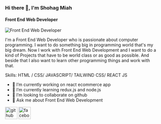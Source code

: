 ### Hi there 👋, I'm Shohag Miah
#### Front End Web Developer
![Front End Web Developer](https://scontent.fdac41-1.fna.fbcdn.net/v/t39.30808-6/297512446_802170767476835_4169599678752139405_n.jpg?_nc_cat=100&ccb=1-7&_nc_sid=e3f864&_nc_eui2=AeEAwfuV9Ji8RsUSOJDK8zyGbv4afhbjUKRu_hp-FuNQpNtgJYSVVY3qVsDDzAt-V9hcJPFWhe1iQgmlQshjxxfu&_nc_ohc=nMqNtGUnh48AX-wPCzd&_nc_ht=scontent.fdac41-1.fna&oh=00_AT_3LmpSbwJut0rzKacaG7q7RTkkzWJ70AFPzMRos4suBA&oe=62F41CE6)

I'm a Front End Web Developer who is passionate about computer programming. I want to do something big in programming world that's my big dream. Now I work with Front End Web Development and I want to do a kind of Projects that have to be world class or as good as possible. And beside that I also want to learn other programming things and work with that.

Skills:   HTML / CSS/ JAVASCRIPT/ TAILWIND CSS/ REACT JS

- 🔭 I’m currently working on react ecommerce app 
- 🌱 I’m currently learning redux.js and node.js 
- 👯 I’m looking to collaborate on github 
- 💬 Ask me about Front End Web Development 


[<img src='https://cdn.jsdelivr.net/npm/simple-icons@3.0.1/icons/github.svg' alt='github' height='40'>](https://github.com/https://github.com/skshohagmiah)  [<img src='https://cdn.jsdelivr.net/npm/simple-icons@3.0.1/icons/facebook.svg' alt='facebook' height='40'>](https://www.facebook.com/https://www.facebook.com/profile.php?id=100030517564888)  

